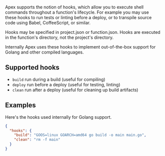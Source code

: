 
Apex supports the notion of hooks, which allow you to execute shell commands throughout
a function's lifecycle. For example you may use these hooks to run tests or linting before
a deploy, or to transpile source code using Babel, CoffeeScript, or similar.

Hooks may be specified in project.json or function.json. Hooks are executed in the function's
directory, not the project's directory.

Internally Apex uses these hooks to implement out-of-the-box support for Golang and other
compiled languages.

## Supported hooks

- `build` run during a build (useful for compiling)
- `deploy` run before a deploy (useful for testing, linting)
- `clean` run after a deploy (useful for cleaning up build artifacts)

## Examples

Here's the hooks used internally for Golang support.

```json
{
  "hooks": {
    "build": "GOOS=linux GOARCH=amd64 go build -o main main.go",
    "clean": "rm -f main"
  }
}
```
